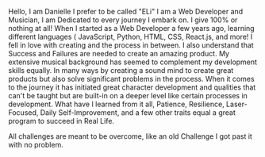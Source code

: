 Hello, I am Danielle I prefer to be called "ELi" I am a Web Developer and Musician, I am Dedicated to every journey I embark on. 
I give 100% or nothing at all! When I started as a Web Developer a few years ago, learning different languages ( JavaScript, Python, HTML, CSS, React.js, and more! 
I fell in love with creating and the process in between. I also understand that Success and Failures are needed to create an amazing product.
My extensive musical background has seemed to complement my development skills equally. 
In many ways by creating a sound mind to create great products but also solve significant problems in the process. When it comes to the journey it has initiated great character development and qualities that can't be taught but are built-in on a deeper level like certain processes in development. 
What have I learned from it all, Patience, Resilience, Laser-Focused, Daily Self-Improvement, and a few other traits equal a great program to succeed in Real Life.

All challenges are meant to be overcome, like an old Challenge I got past it with no problem.
